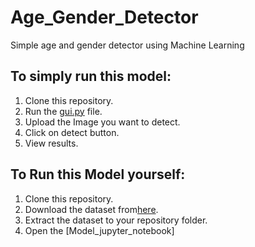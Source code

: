 # Age_Gender_Detector
Simple age and gender detector using Machine Learning 
## To simply run this model:
1. Clone this repository.
2. Run the [gui.py](https://github.com/Padagollol/Age_Gender_Detector/blob/main/gui.py) file.
3. Upload the Image you want to detect.
4. Click on detect button.
5. View results.

## To Run this Model yourself:
1. Clone this repository.
2. Download the dataset from[here](https://www.kaggle.com/datasets/jangedoo/utkface-new).
3. Extract the dataset to your repository folder.
4. Open the [Model_jupyter_notebook]
